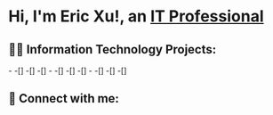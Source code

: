 <h1>Hi, I'm Eric Xu!, an <a href="https://www.linkedin.com/in/eric-xu-a07bb21b2/">IT Professional</a></h1>

<h2>👨‍💻 Information Technology Projects:</h2>

-<b></b>
  -[]
  -[]
  -[]
-<b></b>
  -[]
  -[]
  -[]
-<b></b>
  -[]
  -[]
  -[]

<h2>📱 Connect with me:</h2>
